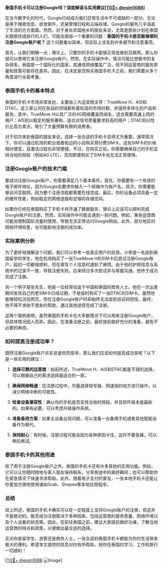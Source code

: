 **泰国手机卡可以注册Google吗？深度解读与实用建议[[TG💪+ @esim1088](https://t.me/s/esim1088)]**

在当今数字化的时代，Google已经成为我们日常生活中不可或缺的一部分。无论是用于搜索信息、收发邮件，还是管理日程和云端存储，Google的服务几乎涵盖了生活的方方面面。然而，对于身处异国他乡的朋友来说，尤其是那些计划在泰国长期居住或旅行的人们，可能会面临一个重要的问题：**泰国的手机卡是否能够顺利注册Google账户呢？** 这个问题看似简单，但实际上涉及到许多细节和注意事项。

首先，让我们明确一点：理论上，只要你的手机卡能够正常连接到互联网，那么你就可以使用它来注册Google账户。然而，在实际操作中，情况可能比想象中的复杂得多。泰国是一个国际化的国家，其通信网络覆盖广泛，但不同运营商的服务质量和政策可能存在差异。因此，在决定是否购买泰国手机卡之前，我们需要从多个角度进行全面考量。

### 泰国手机卡的基本特点

泰国的手机卡市场非常发达，主要由三大运营商主导：TrueMove H、AIS和DTAC。这三家公司在各自的领域都有着较高的市场份额，并提供多样化的产品和服务。其中，TrueMove H以其广泛的4G网络覆盖而闻名，适合需要高速上网的用户；AIS则以稳定的服务著称，适合对信号质量要求较高的用户；DTAC则以性价比高为卖点，吸引了大量预算有限的消费者。

对于初次来到泰国的朋友来说，选择一张合适的手机卡显得尤为重要。通常情况下，你可以通过机场的柜台或者街边的小店购买预付费SIM卡。这些SIM卡的价格相对便宜，且激活过程也非常便捷。不过，在购买之前，你需要确保自己的手机支持当地的频段（例如4G LTE），否则即使购买了SIM卡也无法正常使用。

### 注册Google账户的技术门槛

要成功注册Google账户，你需要满足几个基本条件。首先，你需要有一个有效的电子邮件地址，因为Google会要求你输入一个邮箱作为账户名。其次，你需要能够访问互联网，因为整个注册流程都需要在线完成。最后，你的设备必须具备一定的硬件性能，例如稳定的网络连接和足够的存储空间。

如果你已经在泰国购买了手机卡并开通了数据服务，理论上应该可以顺利完成Google账户的注册。然而，实际操作中可能会遇到一些问题。例如，某些运营商可能会限制国际流量的使用，导致无法正常访问Google网站。此外，部分地区的网络环境较差，也可能影响注册的成功率。

### 实际案例分析

为了更好地理解这个问题，我们可以参考一些真实用户的反馈。小李是一名刚到泰国留学的学生，他在机场购买了一张TrueMove H的SIM卡后尝试注册Google账户。起初一切都很顺利，但在填写个人信息时遇到了麻烦。由于他的护照信息与系统中的记录不一致，导致注册失败。后来经过多次尝试并与客服沟通，他终于成功完成了注册。

另一个例子是张先生，他是一位经常往返于中国和泰国的商务人士。他在一次出差期间发现自己的老SIM卡已经过期，于是临时购买了一张DTAC的SIM卡。虽然他能够轻松浏览网页，但在注册Google账户时却始终无法收到验证码短信。最终，他不得不求助于朋友的帮助，通过其他途径完成了注册。

这两个案例表明，虽然泰国的手机卡在大多数情况下可以用来注册Google账户，但具体情况因人而异。因此，在准备注册之前，最好提前做好充分的准备，避免不必要的麻烦。

### 如何提高注册成功率？

既然注册Google账户并非总是轻而易举，那么我们应该如何提高成功率呢？以下是一些实用的建议：

1. **选择可靠的运营商**：如前所述，TrueMove H、AIS和DTAC都是不错的选择。可以根据自己的需求选择最适合的一家。
   
2. **确保网络畅通**：在注册过程中，尽量选择信号强、网速快的地方进行操作，以减少网络中断的可能性。

3. **检查设备兼容性**：确认你的手机是否支持当地的频段，并且软件版本是最新的。如果有必要，可以考虑升级操作系统。

4. **准备备用方案**：如果主设备出现问题，可以准备一台备用手机或者其他智能设备作为替代。

5. **保持耐心**：有时候，注册过程可能会因为各种原因卡住，这时不要急躁，可以稍后再试。

### 泰国手机卡的其他用途

除了用于注册Google账户之外，泰国的手机卡还有许多其他的实用功能。例如，它可以让你随时随地与家人朋友保持联系，分享旅途中的美好瞬间；也可以帮助你在紧急情况下快速寻求帮助。此外，随着电子支付的普及，一张本地手机卡还能让你更加方便地使用诸如Grab、Shopee等本地应用程序。

### 总结

综上所述，泰国的手机卡确实可以在一定程度上支持Google账户的注册，但这并不是绝对的。能否成功注册取决于多种因素，包括运营商的服务质量、网络环境以及个人设备的状态等。因此，在前往泰国之前，建议大家提前做好功课，了解当地运营商的特点和政策，以便做出最合适的选择。

无论你是留学生、游客还是商务人士，一张合适的泰国手机卡都能为你的生活带来极大的便利。希望本文提供的信息对你有所帮助，祝你在泰国的学习、工作和旅行一切顺利！

[[TG💪+ @esim1088](https://t.me/s/esim1088) ![Image](https://i.postimg.cc/4NQfJmqS/Snipaste-2025-05-13-00-14-12.png)]